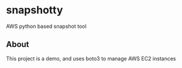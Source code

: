 # snapshotty
AWS python based snapshot tool

## About

This project is a demo, and uses boto3 to manage AWS EC2 instances
